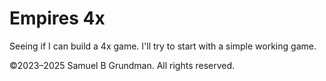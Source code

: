 # Empires 4x
Seeing if I can build a 4x game. I'll try to start with a simple working game.

©2023–2025 Samuel B Grundman. All rights reserved.
